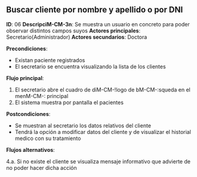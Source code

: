 ## Buscar cliente por nombre y apellido o por DNI

**ID**: 06
**DescripciM-CM-3n**: Se muestra un usuario en concreto para poder observar distintos campos suyos
**Actores principales**: Secretario(Administrador)
**Actores secundarios**: Doctora

**Precondiciones**:
* Existan paciente registrados
* El secretario se encuentra visualizando la lista de los clientes

**Flujo principal**:
1. El secretario abre el cuadro de diM-CM-!logo de bM-CM-:squeda en el menM-CM-:  principal
1. El sistema muestra por pantalla el pacientes

**Postcondiciones**:

* Se muestran al secretario los datos relativos del cliente
* Tendrá la opción a modificar datos del cliente y de visualizar el historial medico con su tratamiento

**Flujos alternativos**:

4.a. Si no existe el cliente se visualiza mensaje informativo que advierte de no poder hacer dicha acción
